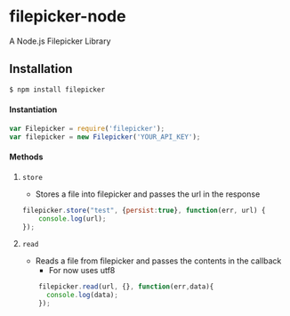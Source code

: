 filepicker-node
===============

A Node.js Filepicker Library

Installation
-------------

``` bash
$ npm install filepicker
```

#### Instantiation

``` javascript
var Filepicker = require('filepicker');
var filepicker = new Filepicker('YOUR_API_KEY');
```

#### Methods

1. `store`
	* Stores a file into filepicker and passes the url in the response

	``` javascript
	filepicker.store("test", {persist:true}, function(err, url) {
		console.log(url);
	});
	```

2. `read`
	* Reads a file from filepicker and passes the contents in the callback
        * For now uses utf8

	``` javascript
        filepicker.read(url, {}, function(err,data){
          console.log(data);
        });
	```
